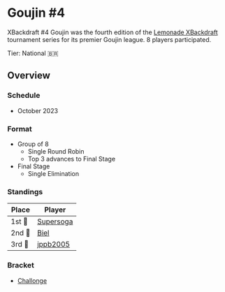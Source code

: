 # Goujin #4

XBackdraft #4 Goujin was the fourth edition of the [Lemonade XBackdraft](bdmain.md) tournament series for its premier Goujin league.
8 players participated.

Tier: National :brazil:

## Overview

### Schedule
- October 2023

### Format
- Group of 8
    - Single Round Robin 
    - Top 3 advances to Final Stage
- Final Stage
    - Single Elimination

### Standings

|Place|Player|
|-|-|
|1st :1st_place_medal:| [Supersoga](../../players/brazilian/supersoga.md) |
|2nd :2nd_place_medal:| [Biel](../../players/brazilian/biel.md) |
|3rd :3rd_place_medal:| [jppb2005](../../players/brazilian/jppb2005.md) |

### Bracket
- [Challonge](https://challonge.com/XBD4)